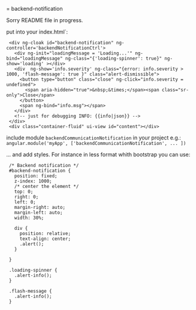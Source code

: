 = backend-notification

Sorry README file in progress.




put into your index.html`:

     <div ng-cloak id="backend-notification" ng-controller='backendNotificationCtrl'>
       <div ng-init="loadingMessage = 'Loading...'" ng-bind="loadingMessage" ng-class="{'loading-spinner': true}" ng-show='loading' ></div>
       <div  ng-show='info.severity' ng-class="{error: info.severity > 1000, 'flash-message': true }" class="alert-dismissible">
         <button type="button" class="close" ng-click="info.severity = undefined">
           <span aria-hidden="true">&nbsp;&times;</span><span class="sr-only">Close</span>
         </button>
         <span ng-bind="info.msg"></span>
       </div>
       <!-- just for debugging INFO: {{info|json}} -->
     </div>
     <div class="container-fluid" ui-view id="content"></div>


include module `backendCommunicationNotification` in your project
e.g.: `angular.module('myApp', ['backendCommunicationNotification', ... ])`

... and add styles. For instance in less format whith bootstrap you
can use:

     /* Backend notification */
     #backend-notification {
       position: fixed;
       z-index: 1000;
       /* center the element */
       top: 0;
       right: 0;
       left: 0;
       margin-right: auto;
       margin-left: auto;
       width: 30%;

       div {
         position: relative;
         text-align: center;
         .alert();
       }

     }

     .loading-spinner {
       .alert-info();
     }

     .flash-message {
       .alert-info();
     }
